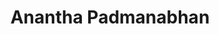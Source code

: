---
organizations: []
superuser: false
authors:
  - AP
title: Anantha Padmanabhan
role: "MSc student"
avatar_filename: photo_AP.jpg
bio: ""
interests: []
social:
  - display:
      header: false
    link: Email
    icon_pack: ai
    icon: Email
email: ""
user_groups:
  - Undergraduates
---